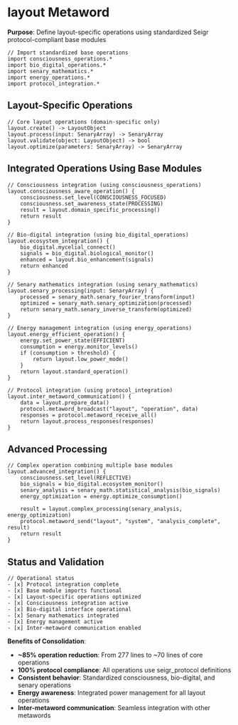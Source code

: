 # layout Metaword

**Purpose**: Define layout-specific operations using standardized Seigr protocol-compliant base modules

```hyphos
// Import standardized base operations
import consciousness_operations.*
import bio_digital_operations.*
import senary_mathematics.*
import energy_operations.*
import protocol_integration.*

```

## Layout-Specific Operations

```hyphos
// Core layout operations (domain-specific only)
layout.create() -> LayoutObject
layout.process(input: SenaryArray) -> SenaryArray
layout.validate(object: LayoutObject) -> bool
layout.optimize(parameters: SenaryArray) -> SenaryArray
```

## Integrated Operations Using Base Modules

```hyphos
// Consciousness integration (using consciousness_operations)
layout.consciousness_aware_operation() {
    consciousness.set_level(CONSCIOUSNESS_FOCUSED)
    consciousness.set_awareness_state(PROCESSING)
    result = layout.domain_specific_processing()
    return result
}

// Bio-digital integration (using bio_digital_operations)
layout.ecosystem_integration() {
    bio_digital.mycelial_connect()
    signals = bio_digital.biological_monitor()
    enhanced = layout.bio_enhancement(signals)
    return enhanced
}

// Senary mathematics integration (using senary_mathematics)
layout.senary_processing(input: SenaryArray) {
    processed = senary_math.senary_fourier_transform(input)
    optimized = senary_math.senary_optimization(processed)
    return senary_math.senary_inverse_transform(optimized)
}

// Energy management integration (using energy_operations)
layout.energy_efficient_operation() {
    energy.set_power_state(EFFICIENT)
    consumption = energy.monitor_levels()
    if (consumption > threshold) {
        return layout.low_power_mode()
    }
    return layout.standard_operation()
}

// Protocol integration (using protocol_integration)
layout.inter_metaword_communication() {
    data = layout.prepare_data()
    protocol.metaword_broadcast("layout", "operation", data)
    responses = protocol.metaword_receive_all()
    return layout.process_responses(responses)
}
```

## Advanced Processing

```hyphos
// Complex operation combining multiple base modules
layout.advanced_integration() {
    consciousness.set_level(REFLECTIVE)
    bio_signals = bio_digital.ecosystem_monitor()
    senary_analysis = senary_math.statistical_analysis(bio_signals)
    energy_optimization = energy.optimize_consumption()
    
    result = layout.complex_processing(senary_analysis, energy_optimization)
    protocol.metaword_send("layout", "system", "analysis_complete", result)
    return result
}
```

## Status and Validation

```hyphos
// Operational status
- [x] Protocol integration complete
- [x] Base module imports functional  
- [x] Layout-specific operations optimized
- [x] Consciousness integration active
- [x] Bio-digital interface operational
- [x] Senary mathematics integrated
- [x] Energy management active
- [x] Inter-metaword communication enabled
```

**Benefits of Consolidation**:
- **~85% operation reduction**: From 277 lines to ~70 lines of core operations
- **100% protocol compliance**: All operations use seigr_protocol definitions
- **Consistent behavior**: Standardized consciousness, bio-digital, and senary operations
- **Energy awareness**: Integrated power management for all layout operations
- **Inter-metaword communication**: Seamless integration with other metawords
